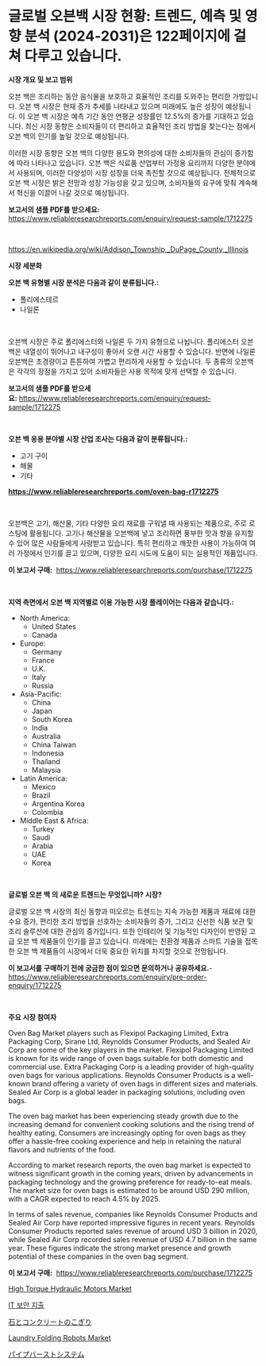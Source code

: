 <p><h1>글로벌 오븐백 시장 현황: 트렌드, 예측 및 영향 분석 (2024-2031)은 122페이지에 걸쳐 다루고 있습니다.</h1></p><p><strong>시장 개요 및 보고 범위</strong></p>
<p><p>오븐 백은 조리하는 동안 음식물을 보호하고 효율적인 조리를 도와주는 편리한 가방입니다. 오븐 백 시장은 현재 증가 추세를 나타내고 있으며 미래에도 높은 성장이 예상됩니다. 이 오븐 백 시장은 예측 기간 동안 연평균 성장률인 12.5%의 증가를 기대하고 있습니다. 최신 시장 동향은 소비자들이 더 편리하고 효율적인 조리 방법을 찾는다는 점에서 오븐 백의 인기를 높일 것으로 예상됩니다.</p><p>이러한 시장 동향은 오븐 백의 다양한 용도와 편의성에 대한 소비자들의 관심이 증가함에 따라 나타나고 있습니다. 오븐 백은 식료품 산업부터 가정용 요리까지 다양한 분야에서 사용되며, 이러한 다양성이 시장 성장을 더욱 촉진할 것으로 예상됩니다. 전체적으로 오븐 백 시장은 밝은 전망과 성장 가능성을 갖고 있으며, 소비자들의 요구에 맞춰 계속해서 혁신을 이끌어 나갈 것으로 예상됩니다.</p></p>
<p><strong>보고서의 샘플 PDF를 받으세요:</strong> <a href="https://www.reliableresearchreports.com/enquiry/request-sample/1712275">https://www.reliableresearchreports.com/enquiry/request-sample/1712275</a></p>
<p>&nbsp;</p>
<p><a href="https://en.wikipedia.org/wiki/Addison_Township,_DuPage_County,_Illinois">https://en.wikipedia.org/wiki/Addison_Township,_DuPage_County,_Illinois</a></p>
<p><strong>시장 세분화</strong></p>
<p><strong>오븐 백 유형별 시장 분석은 다음과 같이 분류됩니다.:</strong></p>
<p><ul><li>폴리에스테르</li><li>나일론</li></ul></p>
<p>&nbsp;</p>
<p><p>오븐백 시장은 주로 폴리에스터와 나일론 두 가지 유형으로 나뉩니다. 폴리에스터 오븐백은 내열성이 뛰어나고 내구성이 좋아서 오랜 시간 사용할 수 있습니다. 반면에 나일론 오븐백은 초경량이고 튼튼하여 가볍고 편리하게 사용할 수 있습니다. 두 종류의 오븐백은 각각의 장점을 가지고 있어 소비자들은 사용 목적에 맞게 선택할 수 있습니다.</p></p>
<p><strong>보고서의 샘플 PDF를 받으세요:</strong>&nbsp;<a href="https://www.reliableresearchreports.com/enquiry/request-sample/1712275">https://www.reliableresearchreports.com/enquiry/request-sample/1712275</a></p>
<p>&nbsp;</p>
<p><strong> 오븐 백 응용 분야별 시장 산업 조사는 다음과 같이 분류됩니다.:</strong></p>
<p><ul><li>고기 구이</li><li>해물</li><li>기타</li></ul></p>
<p><strong><a href="https://www.reliableresearchreports.com/oven-bag-r1712275">https://www.reliableresearchreports.com/oven-bag-r1712275</a></strong></p>
<p>&nbsp;</p>
<p><p>오븐백은 고기, 해산물, 기타 다양한 요리 재료를 구워낼 때 사용되는 제품으로, 주로 로스팅에 활용됩니다. 고기나 해산물을 오븐백에 넣고 조리하면 풍부한 맛과 향을 유지할 수 있어 많은 사람들에게 사랑받고 있습니다. 특히 편리하고 깨끗한 사용이 가능하여 여러 가정에서 인기를 끌고 있으며, 다양한 요리 시도에 도움이 되는 실용적인 제품입니다.</p></p>
<p><strong>이 보고서 구매:</strong>&nbsp; <a href="https://www.reliableresearchreports.com/purchase/1712275">https://www.reliableresearchreports.com/purchase/1712275</a></p>
<p>&nbsp;</p>
<p><strong>지역 측면에서 오븐 백 지역별로 이용 가능한 시장 플레이어는 다음과 같습니다.:</strong></p>
<p><ul>
    <li>
        North America:
        <ul>
            <li>United States</li>
            <li>Canada</li>
        </ul>
    </li>
    <li>
        Europe:
        <ul>
            <li>Germany</li>
            <li>France</li>
            <li>U.K.</li>
            <li>Italy</li>
            <li>Russia</li>
        </ul>
    </li>
    <li>
        Asia-Pacific:
        <ul>
            <li>China</li>
            <li>Japan</li>
            <li>South Korea</li>
            <li>India</li>
            <li>Australia</li>
            <li>China Taiwan</li>
            <li>Indonesia</li>
            <li>Thailand</li>
            <li>Malaysia</li>
        </ul>
    </li>
    <li>
        Latin America:
        <ul>
            <li>Mexico</li>
            <li>Brazil</li>
            <li>Argentina Korea</li>
            <li>Colombia</li>
        </ul>
    </li>
    <li>
        Middle East & Africa:
        <ul>
            <li>Turkey</li>
            <li>Saudi</li>
            <li>Arabia</li>
            <li>UAE</li>
            <li>Korea</li>
        </ul>
    </li>
    </ul></p>
<p>&nbsp;</p>
<p><strong>글로벌 오븐 백 의 새로운 트렌드는 무엇입니까? 시장?</strong></p>
<p><p>글로벌 오븐 백 시장의 최신 동향과 떠오르는 트렌드는 지속 가능한 제품과 재료에 대한 수요 증가, 편리한 조리 방법을 선호하는 소비자들의 증가, 그리고 신선한 식품 보관 및 조리 솔루션에 대한 관심의 증가입니다. 또한 인테리어 및 기능적인 디자인이 반영된 고급 오븐 백 제품들이 인기를 끌고 있습니다. 미래에는 친환경 제품과 스마트 기술을 접목한 오븐 백 제품들이 시장에서 더욱 중요한 위치를 차지할 것으로 전망됩니다.</p></p>
<p><strong>이 보고서를 구매하기 전에 궁금한 점이 있으면 문의하거나 공유하세요.</strong>- <a href="https://www.reliableresearchreports.com/enquiry/pre-order-enquiry/1712275">https://www.reliableresearchreports.com/enquiry/pre-order-enquiry/1712275</a></p>
<p>&nbsp;</p>
<p><strong>주요 시장 참여자</strong></p>
<p><p>Oven Bag Market players such as Flexipol Packaging Limited, Extra Packaging Corp, Sirane Ltd, Reynolds Consumer Products, and Sealed Air Corp are some of the key players in the market. Flexipol Packaging Limited is known for its wide range of oven bags suitable for both domestic and commercial use. Extra Packaging Corp is a leading provider of high-quality oven bags for various applications. Reynolds Consumer Products is a well-known brand offering a variety of oven bags in different sizes and materials. Sealed Air Corp is a global leader in packaging solutions, including oven bags.</p><p>The oven bag market has been experiencing steady growth due to the increasing demand for convenient cooking solutions and the rising trend of healthy eating. Consumers are increasingly opting for oven bags as they offer a hassle-free cooking experience and help in retaining the natural flavors and nutrients of the food.</p><p>According to market research reports, the oven bag market is expected to witness significant growth in the coming years, driven by advancements in packaging technology and the growing preference for ready-to-eat meals. The market size for oven bags is estimated to be around USD 290 million, with a CAGR expected to reach 4.5% by 2025.</p><p>In terms of sales revenue, companies like Reynolds Consumer Products and Sealed Air Corp have reported impressive figures in recent years. Reynolds Consumer Products reported sales revenue of around USD 3 billion in 2020, while Sealed Air Corp recorded sales revenue of USD 4.7 billion in the same year. These figures indicate the strong market presence and growth potential of these companies in the oven bag segment.</p></p>
<p><strong>이 보고서 구매:</strong>&nbsp;&nbsp;<a href="https://www.reliableresearchreports.com/purchase/1712275">https://www.reliableresearchreports.com/purchase/1712275</a></p>
<p><p><a href="https://github.com/btwcqfvq34/Market-Research-Report-List-1/blob/main/high-torque-hydraulic-motors-market.md">High Torque Hydraulic Motors Market</a></p><p><a href="https://github.com/mdmazharulnwr786/Market-Research-Report-List-1/blob/main/5164694168058.md">IT 보안 지출</a></p><p><a href="https://github.com/mohamedbakry57/Market-Research-Report-List-4/blob/main/7791277156809.md">石とコンクリートのこぎり</a></p><p><a href="https://issuu.com/reportprime-2/docs/laundry-folding-robots-market-size-2030.pptx">Laundry Folding Robots Market</a></p><p><a href="https://github.com/zjkmgcs938405/Market-Research-Report-List-2/blob/main/1216931156810.md">パイプバーストシステム</a></p></p>